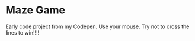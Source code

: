 # Maze Game
 Early code project from my Codepen.
 Use your mouse. Try not to cross the lines to win!!!!